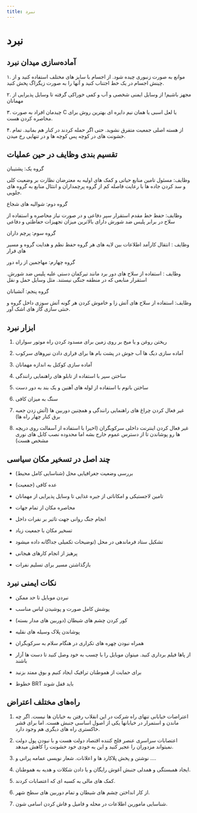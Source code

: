 ```yaml
---
title: نبرد
---
```



# نبرد

## آماده‌سازی میدان نبرد

۱. موانع به صورت زنبوری چیده شود. از اجسام با سایز های مختلف استفاده کنید و از چینش اجسام در یک خط اجتناب کنید و آنها را به صورت زیگزاگ پخش کنید.

۲. مجهز باشیم! از وسایل ایمنی شخصی و آب و کمی خوراکی گرفته تا وسایل پذیرایی از مهمانان

۳. چیدمان افراد به صورت C یا لعل اسبی یا همان نیم دایره ای بهترین روش برای محاصره کردن هست.

۴. از هسته اصلی جمعیت متفرق نشوید. حتی اگر حمله کردند در کنار هم بمانید. تمام خشونت های در کوچه پس کوچه ها و در تنهایی رخ میدن.

## تقسیم بندی وظایف در حین عملیات

گروه یک: پشتیبان

وظایف: مسئول تامین منابع حیاتی و کمک های اولیه به معترضان نظارت بر وضعیت کلی و سد کردن جاده ها با رعایت فاصله کم از گروه پرچمداران و انتثال منابع به گروه های جلویی.

گروه دوم: شوالیه های شجاع

وظایف: حفظ خط مقدم استقرار سپر دفاعی و در صورت نیاز محاصره و استفاده از سلاح در برابر پلیس ضد شورش دارای بالاترین میزان تجهیزات حفاظتی و دفاعی

گروه سوم: پرچم داران

وظایف : انتقال کارآمد اطلاعات بین لایه های هر گروه حفظ نظم و هدایت گروه و مسیر های فرار

گروه چهارم: مهاجمین از راه دور

وظایف : استفاده از سلاح های دور برد مانند تیرکمان دستی علیه پلیس ضد شورش. استقرار منابعی که در منطقه جنگی نیستند. مثل وسایل حمل و نقل

گروه پنجم: آتشبانان

وظایف: استفاده از سلاح های آتش زا و خاموش کردن هر گونه آتش سوزی داخل گروه و خنثی سازی گاز های اشک آور.

## ابزار نبرد

1. ریختن روغن و یا میخ بر روی زمین برای مسدود کردن راه موتور سواران

2. آماده سازی دیگ ها آب جوش در پشت بام ها برای فراری دادن نیروهای سرکوب

3. آماده سازی کوکتل به اندازه مهمانان

4. ساختن سپر با استفاده از تابلو های راهنمایی رانندگی

5. ساختن باتوم با استفاده از لوله های آهنین و یک بند به دور دست

6. سنگ به میزان کافی

7. غیر فعال کردن چراغ های راهنمایی رانندگی و همچنین دوربین ها (آتش زدن جعبه برق کنار چهار راه ها)

8. غیر فعال کردن اینترنت داخلی سرکوبگران (اخیرا با استفاده از آسفالت روی دریچه ها رو پوشاندن تا از دسترس عموم خارج بشه اما محدوده نصب کابل های نوری مشخص هست)

## چند اصل در تسخیر مکان سیاسی

- بررسی وضعیت جغرافیایی محل (شناسایی کامل محیط)

- عده کافی (جمعیت)
- تامین لاجستیکی و امکاناتی از جیره غذایی تا وسایل پذیرایی از مهمانان
- محاصره مکان از تمام جهات
- انجام جنگ روانی جهت تاثیر بر نفرات داخل
- تسخیر مکان با جمعیت زیاد
- تشکیل ستاد فرماندهی در محل (توضیحات تکمیلی جداگانه داده میشود
- پرهیز از انجام کارهای هیجانی
- بازگذاشتن مسیر برای تسلیم نفرات

## نکات ایمنی نبرد

- نبردن موبایل تا حد ممکن

- پوشش کامل صورت و پوشیدن لباس مناسب

- کور کردن چشم های شیطان (دوربین های مدار بسته)

- پوشاندن پلاک وسیله های نقلیه

- همراه نبودن چهره های تکراری در هنگام سلام به سرکوبگران

- از پا‌ها فیلم برداری کنید. میتوان موبایل را با چسب به خود وصل کنید تا دست ها آزار باشند

- برای حمایت از هموطنان ترافیک ایجاد کنیم و بوق ممتد بزنید

- خطوط BRT باید قفل شوند

## راه‌های مختلف اعتراض

1. اعتراضات خیابانی تنهای راه شرکت در این انقلاب رفتن به خیابان ها نیست. اگر چه ماندن و استمرار در خیابانها یکی از اصول اساسی جنبش هست. اما برای قشر خاکستری راه های دیگری هم وجود دارد.

2. اعتصابات سراسری عنصر فلج کننده اقتصاد دولت هست و با نبودن پول دولت نمیتواند مزدوران را عجیر کنید و این به خودی خود خشونت را کاهش میدهد.

3. نوشتن و پخش پلاکارد ها و اعلانات. شعار نویسی عمامه پرانی و ....

4. ایجاد همبستگی و همدلی جنبش آغوش رایگان و یا دادن شکلات و هدیه به هموطنان.

5. کمک های مالی به کسبه ای که اعتصابات کردند.

6. از کار انداختن چشم های شیطان و تمام دوربین های سطح شهر.

7. شناسایی مامورین اطلاعات در محله و فامیل و فاش کردن اسامی شون.
